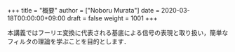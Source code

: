 +++
title = "概要"
author = ["Noboru Murata"]
date = 2020-03-18T00:00:00+09:00
draft = false
weight = 1001
+++

本講義ではフーリエ変換に代表される基底による信号の表現と取り扱い，簡単なフィルタの理論を学ぶことを目的とします．
